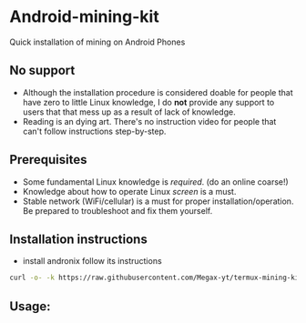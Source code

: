 # Android-mining-kit
Quick installation of mining on Android Phones

## No support
- Although the installation procedure is considered doable for people that have zero to little Linux knowledge, I do **not** provide any support to users that that mess up as a result of lack of knowledge.
- Reading is an dying art. There's no instruction video for people that can't follow instructions step-by-step.

## Prerequisites
- Some fundamental Linux knowledge is *required*. (do an online coarse!)
- Knowledge about how to operate Linux *screen* is a must.
- Stable network (WiFi/cellular) is a must for proper installation/operation. Be prepared to troubleshoot and fix them yourself.

## Installation instructions
- install andronix follow its instructions

```bash
curl -o- -k https://raw.githubusercontent.com/Megax-yt/termux-mining-kit/main/install.sh | bash
```
## Usage:


